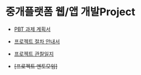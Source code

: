 # 중개플랫폼 웹/앱 개발Project

- [PBT 과제 계획서](PBT%20과제%20계획서.md)
- [프로젝트 절차 안내서](프로젝트%20절차%20안내서.md)
- [프로젝트 관찰일지](../Mini%20Project-01/프로젝트%20관찰일지.md)

- ~~[프로젝트 멘토모임]~~
